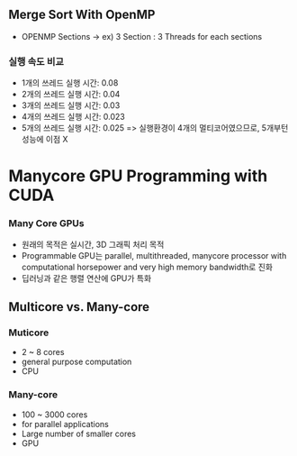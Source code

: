 ## Merge Sort With OpenMP
- OPENMP Sections -> ex) 3 Section : 3 Threads for each sections
### 실행 속도 비교
- 1개의 쓰레드 실행 시간: 0.08
- 2개의 쓰레드 실행 시간: 0.04
- 3개의 쓰레드 실행 시간: 0.03
- 4개의 쓰레드 실행 시간: 0.023
- 5개의 쓰레드 실행 시간: 0.025
=> 실행환경이 4개의 멀티코어였으므로, 5개부턴 성능에 이점 X
# Manycore GPU Programming with CUDA
### Many Core GPUs
- 원래의 목적은 실시간, 3D 그래픽 처리 목적
- Programmable GPU는 parallel, multithreaded, manycore processor with computational horsepower and very high memory bandwidth로 진화
- 딥러닝과 같은 행렬 연산에 GPU가 특화
## Multicore vs. Many-core
### Muticore
- 2 ~ 8 cores
- general purpose computation
- CPU
### Many-core
- 100 ~ 3000 cores
- for parallel applications
- Large number of smaller cores
- GPU
